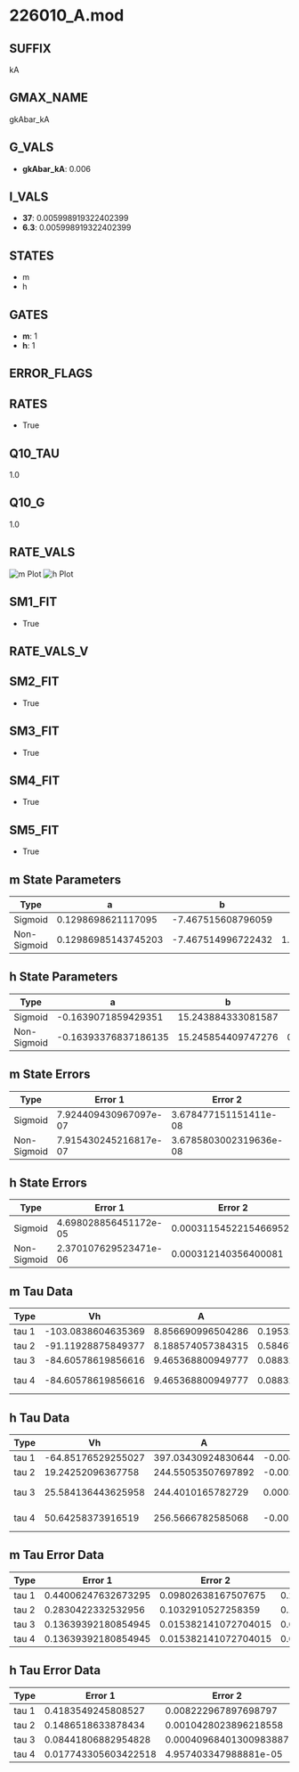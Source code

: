 # 226010_A.mod

## SUFFIX

kA

## GMAX_NAME

gkAbar_kA

## G_VALS

- **gkAbar_kA**: 0.006

## I_VALS

- **37**: 0.005998919322402399
- **6.3**: 0.005998919322402399

## STATES

- m
- h

## GATES

- **m**: 1
- **h**: 1

## ERROR_FLAGS


## RATES

- True

## Q10_TAU

1.0

## Q10_G

1.0

## RATE_VALS

![m Plot](/Users/pbozelos/Dropbox/icg-Chai-Panos/supermodels/output_markdown_files/K/226010_A.mod/images/m.png)
![h Plot](/Users/pbozelos/Dropbox/icg-Chai-Panos/supermodels/output_markdown_files/K/226010_A.mod/images/h.png)

## SM1_FIT

- True

## RATE_VALS_V

## SM2_FIT

- True

## SM3_FIT

- True

## SM4_FIT

- True

## SM5_FIT

- True

## m State Parameters

| Type | a | b | c | d |
| --- | --- | --- | --- | --- |
| Sigmoid | 0.1298698621117095 | -7.467515608796059 |
| Non-Sigmoid | 0.12986985143745203 | -7.467514996722432 | 1.000000040010155 | -2.054229794350604e-08 |

## h State Parameters

| Type | a | b | c | d |
| --- | --- | --- | --- | --- |
| Sigmoid | -0.1639071859429351 | 15.243884333081587 |
| Non-Sigmoid | -0.16393376837186135 | 15.245854409747276 | 0.9998076519692671 | -7.771986858731055e-08 |

## m State Errors

| Type | Error 1 | Error 2 | Error 3 |
| --- | --- | --- | --- |
| Sigmoid | 7.924409430967097e-07 | 3.678477151151411e-08 | 3.324899107304616e-07 |
| Non-Sigmoid | 7.915430245216817e-07 | 3.6785803002319636e-08 | 3.321131648423862e-07 |

## h State Errors

| Type | Error 1 | Error 2 | Error 3 |
| --- | --- | --- | --- |
| Sigmoid | 4.698028856451172e-05 | 0.00031154522154669525 | 4.563177078056007e-05 |
| Non-Sigmoid | 2.370107629523471e-06 | 0.000312140356400081 | 2.302076283059877e-06 |

## m Tau Data

| Type | Vh | A | b1 | b2 | c1 | c2 | d1 | d2 | e1 | e2 |
| --- | --- | --- | --- | --- | --- | --- | --- | --- | --- | --- |
| tau 1 | -103.0838604635369 | 8.856690996504286 | 0.1953275861770003 | 0.030865740586985116 |
| tau 2 | -91.11928875849377 | 8.188574057384315 | 0.5846702911620063 | 0.06747629675032617 | 0.04878264054933323 | -0.0002107158017006032 |
| tau 3 | -84.60578619856616 | 9.465368800949777 | 0.08832035539309072 | 0.015048541832915896 | 0.0007244409170196502 | 0.08713540708285565 | -0.0009577953036605528 | 3.1466279168581267e-06 |
| tau 4 | -84.60578619856616 | 9.465368800949777 | 0.08832035539309072 | 0.015048541832915896 | 0.0007244409170196502 | 0.0 | 0.08713540708285565 | -0.0009577953036605528 | 3.1466279168581267e-06 | 0.0 |

## h Tau Data

| Type | Vh | A | b1 | b2 | c1 | c2 | d1 | d2 | e1 | e2 |
| --- | --- | --- | --- | --- | --- | --- | --- | --- | --- | --- |
| tau 1 | -64.85176529255027 | 397.03430924830644 | -0.004298417368563781 | 0.00429822964586266 |
| tau 2 | 19.24252096367758 | 244.55053507697892 | -0.002910465513446812 | 0.00026860908467133613 | 0.0029104565333422532 | 4.170022581158723e-05 |
| tau 3 | 25.584136443625958 | 244.4010165782729 | 0.0003453372249201037 | 0.00024709438437345055 | -2.694316173808963e-06 | -0.0003427894803100769 | 3.1659415665240715e-05 | 1.8115769379586648e-07 |
| tau 4 | 50.64258373916519 | 256.5666782585068 | -0.001032750361457831 | 9.299585731928794e-05 | 4.554676193275968e-06 | 7.654929077295309e-08 | 0.001032702731186366 | 0.00012349851182810487 | 1.2856893969869197e-06 | 3.834313912332109e-09 |

## m Tau Error Data

| Type | Error 1 | Error 2 | Error 3 |
| --- | --- | --- | --- |
| tau 1 | 0.44006247632673295 | 0.09802638167507675 | 0.27511154579095537 |
| tau 2 | 0.2830422332532956 | 0.1032910527258359 | 0.17694802557222253 |
| tau 3 | 0.13639392180854945 | 0.015382141072704015 | 0.0852686713451584 |
| tau 4 | 0.13639392180854945 | 0.015382141072704015 | 0.0852686713451584 |

## h Tau Error Data

| Type | Error 1 | Error 2 | Error 3 |
| --- | --- | --- | --- |
| tau 1 | 0.4183549245808527 | 0.008222967897698797 | 0.07766912049943953 |
| tau 2 | 0.1486518633878434 | 0.0010428023896218558 | 0.027597761641037586 |
| tau 3 | 0.08441806882954828 | 0.00040968401300983887 | 0.015672522958397727 |
| tau 4 | 0.017743305603422518 | 4.957403347988881e-05 | 0.003294109522796514 |

